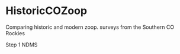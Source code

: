 # HistoricCOZoop
Comparing historic and modern zoop. surveys from the Southern CO Rockies

Step 1 NDMS
